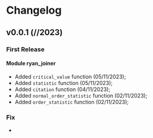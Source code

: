 # Changelog


## v0.0.1 (//2023)


### First Release

#### Module ryan_joiner
- Added ``critical_value`` function (05/11/2023);
- Added ``statistic`` function (05/11/2023);
- Added ``citation`` function (04/11/2023);
- Added ``normal_order_statistic`` function (02/11/2023);
- Added ``order_statistic`` function (02/11/2023);




### Fix

-
